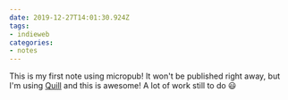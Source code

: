 ```yaml
---
date: 2019-12-27T14:01:30.924Z
tags:
- indieweb
categories:
- notes
---
```


This is my first note using micropub! It won't be published right away, but I'm using [Quill](https://quill.p3k.io) and this is awesome! A lot of work still to do 😃
